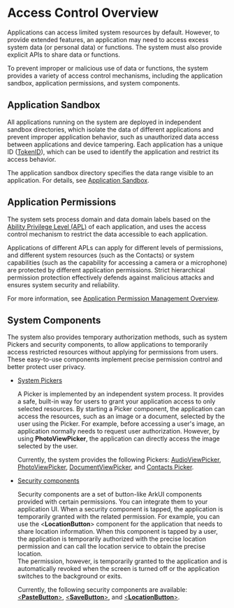 # Access Control Overview


Applications can access limited system resources by default. However, to provide extended features, an application may need to access excess system data (or personal data) or functions. The system must also provide explicit APIs to share data or functions.

To prevent improper or malicious use of data or functions, the system provides a variety of access control mechanisms, including the application sandbox, application permissions, and system components.


## Application Sandbox

All applications running on the system are deployed in independent sandbox directories, which isolate the data of different applications and prevent improper application behavior, such as unauthorized data access between applications and device tampering. Each application has a unique ID ([TokenID](app-permission-mgmt-overview.md#tokenid)), which can be used to identify the application and restrict its access behavior.

The application sandbox directory specifies the data range visible to an application. For details, see [Application Sandbox](../../file-management/app-sandbox-directory.md).


## Application Permissions

The system sets process domain and data domain labels based on the [Ability Privilege Level (APL)](app-permission-mgmt-overview.md#apl) of each application, and uses the access control mechanism to restrict the data accessible to each application.

Applications of different APLs can apply for different levels of permissions, and different system resources (such as the Contacts) or system capabilities (such as the capability for accessing a camera or a microphone) are protected by different application permissions. Strict hierarchical permission protection effectively defends against malicious attacks and ensures system security and reliability.

For more information, see [Application Permission Management Overview](app-permission-mgmt-overview.md).


## System Components

The system also provides temporary authorization methods, such as system Pickers and security components, to allow applications to temporarily access restricted resources without applying for permissions from users. These easy-to-use components implement precise permission control and better protect user privacy.

- [System Pickers](use-picker.md)

  A Picker is implemented by an independent system process. It provides a safe, built-in way for users to grant your application access to only selected resources. By starting a Picker component, the application can access the resources, such as an image or a document, selected by the user using the Picker. For example, before accessing a user's image, an application normally needs to request user authorization. However, by using **PhotoViewPicker**, the application can directly access the image selected by the user.

  Currently, the system provides the following Pickers: [AudioViewPicker](use-picker.md#audioviewpicker), [PhotoViewPicker](use-picker.md#photoviewpicker), [DocumentViewPicker](use-picker.md#documentviewpicker), and [Contacts Picker](use-picker.md#contacts-picker).

- [Security components](security-component-overview.md)

  Security components are a set of button-like ArkUI components provided with certain permissions. You can integrate them to your application UI. When a security component is tapped, the application is temporarily granted with the related permission. For example, you can use the \<**LocationButton**> component for the application that needs to share location information. When this component is tapped by a user, the application is temporarily authorized with the precise location permission and can call the location service to obtain the precise location. <br>The permission, however, is temporarily granted to the application and is automatically revoked when the screen is turned off or the application switches to the background or exits.

  Currently, the following security components are available: [<**PasteButton**>](pastebutton.md), [<**SaveButton**>](savebutton.md), and [<**LocationButton**>](locationbutton.md).

